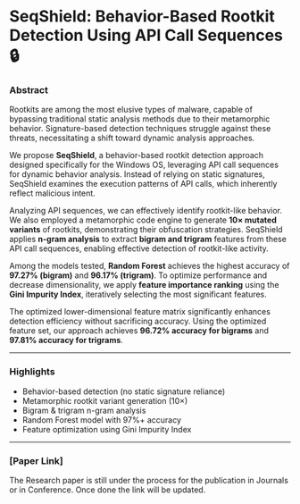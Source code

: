 # SeqShield: Behavior-Based Rootkit Detection Using API Call Sequences 🔒

### Abstract

Rootkits are among the most elusive types of malware, capable of bypassing traditional static analysis methods due to their metamorphic behavior. Signature-based detection techniques struggle against these threats, necessitating a shift toward dynamic analysis approaches.

We propose **SeqShield**, a behavior-based rootkit detection approach designed specifically for the Windows OS, leveraging API call sequences for dynamic behavior analysis. Instead of relying on static signatures, SeqShield examines the execution patterns of API calls, which inherently reflect malicious intent.

Analyzing API sequences, we can effectively identify rootkit-like behavior. We also employed a metamorphic code engine to generate **10× mutated variants** of rootkits, demonstrating their obfuscation strategies. SeqShield applies **n-gram analysis** to extract **bigram and trigram** features from these API call sequences, enabling effective detection of rootkit-like activity.

Among the models tested, **Random Forest** achieves the highest accuracy of **97.27% (bigram)** and **96.17% (trigram)**. To optimize performance and decrease dimensionality, we apply **feature importance ranking** using the **Gini Impurity Index**, iteratively selecting the most significant features.

The optimized lower-dimensional feature matrix significantly enhances detection efficiency without sacrificing accuracy. Using the optimized feature set, our approach achieves **96.72% accuracy for bigrams** and **97.81% accuracy for trigrams**.

---

### Highlights

-  Behavior-based detection (no static signature reliance)
-  Metamorphic rootkit variant generation (10×)
-  Bigram & trigram n-gram analysis
-  Random Forest model with 97%+ accuracy
-  Feature optimization using Gini Impurity Index

---

### [Paper Link]

The Research paper is still under the process for the publication in Journals or in Conference. Once done the link will be updated.
